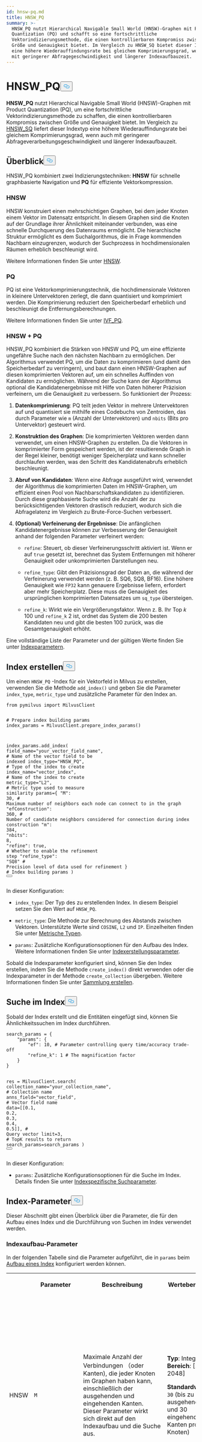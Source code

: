 ```yaml
---
id: hnsw-pq.md
title: HNSW_PQ
summary: >-
  HNSW_PQ nutzt Hierarchical Navigable Small World (HNSW)-Graphen mit Product
  Quantization (PQ) und schafft so eine fortschrittliche
  Vektorindizierungsmethode, die einen kontrollierbaren Kompromiss zwischen
  Größe und Genauigkeit bietet. Im Vergleich zu HNSW_SQ bietet dieser Indextyp
  eine höhere Wiederauffindungsrate bei gleichem Komprimierungsgrad, wenn auch
  mit geringerer Abfragegeschwindigkeit und längerer Indexaufbauzeit.
---
```

<h1 id="HNSWPQ" class="common-anchor-header">HNSW_PQ<button data-href="#HNSWPQ" class="anchor-icon" translate="no">
      <svg translate="no"
        aria-hidden="true"
        focusable="false"
        height="20"
        version="1.1"
        viewBox="0 0 16 16"
        width="16"
      >
        <path
          fill="#0092E4"
          fill-rule="evenodd"
          d="M4 9h1v1H4c-1.5 0-3-1.69-3-3.5S2.55 3 4 3h4c1.45 0 3 1.69 3 3.5 0 1.41-.91 2.72-2 3.25V8.59c.58-.45 1-1.27 1-2.09C10 5.22 8.98 4 8 4H4c-.98 0-2 1.22-2 2.5S3 9 4 9zm9-3h-1v1h1c1 0 2 1.22 2 2.5S13.98 12 13 12H9c-.98 0-2-1.22-2-2.5 0-.83.42-1.64 1-2.09V6.25c-1.09.53-2 1.84-2 3.25C6 11.31 7.55 13 9 13h4c1.45 0 3-1.69 3-3.5S14.5 6 13 6z"
        ></path>
      </svg>
    </button></h1><p><strong>HNSW_PQ</strong> nutzt Hierarchical Navigable Small World (HNSW)-Graphen mit Product Quantization (PQ), um eine fortschrittliche Vektorindizierungsmethode zu schaffen, die einen kontrollierbaren Kompromiss zwischen Größe und Genauigkeit bietet. Im Vergleich zu <a href="/docs/de/hnsw-sq.md">HNSW_SQ</a> liefert dieser Indextyp eine höhere Wiederauffindungsrate bei gleichem Komprimierungsgrad, wenn auch mit geringerer Abfrageverarbeitungsgeschwindigkeit und längerer Indexaufbauzeit.</p>
<h2 id="Overview" class="common-anchor-header">Überblick<button data-href="#Overview" class="anchor-icon" translate="no">
      <svg translate="no"
        aria-hidden="true"
        focusable="false"
        height="20"
        version="1.1"
        viewBox="0 0 16 16"
        width="16"
      >
        <path
          fill="#0092E4"
          fill-rule="evenodd"
          d="M4 9h1v1H4c-1.5 0-3-1.69-3-3.5S2.55 3 4 3h4c1.45 0 3 1.69 3 3.5 0 1.41-.91 2.72-2 3.25V8.59c.58-.45 1-1.27 1-2.09C10 5.22 8.98 4 8 4H4c-.98 0-2 1.22-2 2.5S3 9 4 9zm9-3h-1v1h1c1 0 2 1.22 2 2.5S13.98 12 13 12H9c-.98 0-2-1.22-2-2.5 0-.83.42-1.64 1-2.09V6.25c-1.09.53-2 1.84-2 3.25C6 11.31 7.55 13 9 13h4c1.45 0 3-1.69 3-3.5S14.5 6 13 6z"
        ></path>
      </svg>
    </button></h2><p>HNSW_PQ kombiniert zwei Indizierungstechniken: <strong>HNSW</strong> für schnelle graphbasierte Navigation und <strong>PQ</strong> für effiziente Vektorkompression.</p>
<h3 id="HNSW" class="common-anchor-header">HNSW</h3><p>HNSW konstruiert einen mehrschichtigen Graphen, bei dem jeder Knoten einem Vektor im Datensatz entspricht. In diesem Graphen sind die Knoten auf der Grundlage ihrer Ähnlichkeit miteinander verbunden, was eine schnelle Durchquerung des Datenraums ermöglicht. Die hierarchische Struktur ermöglicht es dem Suchalgorithmus, die in Frage kommenden Nachbarn einzugrenzen, wodurch der Suchprozess in hochdimensionalen Räumen erheblich beschleunigt wird.</p>
<p>Weitere Informationen finden Sie unter <a href="/docs/de/hnsw.md">HNSW</a>.</p>
<h3 id="PQ" class="common-anchor-header">PQ</h3><p>PQ ist eine Vektorkomprimierungstechnik, die hochdimensionale Vektoren in kleinere Untervektoren zerlegt, die dann quantisiert und komprimiert werden. Die Komprimierung reduziert den Speicherbedarf erheblich und beschleunigt die Entfernungsberechnungen.</p>
<p>Weitere Informationen finden Sie unter <a href="/docs/de/ivf-pq.md#PQ">IVF_PQ</a>.</p>
<h3 id="HNSW-+-PQ" class="common-anchor-header">HNSW + PQ</h3><p>HNSW_PQ kombiniert die Stärken von HNSW und PQ, um eine effiziente ungefähre Suche nach den nächsten Nachbarn zu ermöglichen. Der Algorithmus verwendet PQ, um die Daten zu komprimieren (und damit den Speicherbedarf zu verringern), und baut dann einen HNSW-Graphen auf diesen komprimierten Vektoren auf, um ein schnelles Auffinden von Kandidaten zu ermöglichen. Während der Suche kann der Algorithmus optional die Kandidatenergebnisse mit Hilfe von Daten höherer Präzision verfeinern, um die Genauigkeit zu verbessern. So funktioniert der Prozess:</p>
<ol>
<li><p><strong>Datenkomprimierung</strong>: PQ teilt jeden Vektor in mehrere Untervektoren auf und quantisiert sie mithilfe eines Codebuchs von Zentroiden, das durch Parameter wie <code translate="no">m</code> (Anzahl der Untervektoren) und <code translate="no">nbits</code> (Bits pro Untervektor) gesteuert wird.</p></li>
<li><p><strong>Konstruktion des Graphen</strong>: Die komprimierten Vektoren werden dann verwendet, um einen HNSW-Graphen zu erstellen. Da die Vektoren in komprimierter Form gespeichert werden, ist der resultierende Graph in der Regel kleiner, benötigt weniger Speicherplatz und kann schneller durchlaufen werden, was den Schritt des Kandidatenabrufs erheblich beschleunigt.</p></li>
<li><p><strong>Abruf von Kandidaten</strong>: Wenn eine Abfrage ausgeführt wird, verwendet der Algorithmus die komprimierten Daten im HNSW-Graphen, um effizient einen Pool von Nachbarschaftskandidaten zu identifizieren. Durch diese graphbasierte Suche wird die Anzahl der zu berücksichtigenden Vektoren drastisch reduziert, wodurch sich die Abfragelatenz im Vergleich zu Brute-Force-Suchen verbessert.</p></li>
<li><p><strong>(Optional) Verfeinerung der Ergebnisse</strong>: Die anfänglichen Kandidatenergebnisse können zur Verbesserung der Genauigkeit anhand der folgenden Parameter verfeinert werden:</p>
<ul>
<li><p><code translate="no">refine</code>: Steuert, ob dieser Verfeinerungsschritt aktiviert ist. Wenn er auf <code translate="no">true</code> gesetzt ist, berechnet das System Entfernungen mit höherer Genauigkeit oder unkomprimierten Darstellungen neu.</p></li>
<li><p><code translate="no">refine_type</code>: Gibt den Präzisionsgrad der Daten an, die während der Verfeinerung verwendet werden (z. B. SQ6, SQ8, BF16). Eine höhere Genauigkeit wie <code translate="no">FP32</code> kann genauere Ergebnisse liefern, erfordert aber mehr Speicherplatz. Diese muss die Genauigkeit des ursprünglichen komprimierten Datensatzes um <code translate="no">sq_type</code> übersteigen.</p></li>
<li><p><code translate="no">refine_k</code>: Wirkt wie ein Vergrößerungsfaktor. Wenn z. B. Ihr Top <em>k</em> 100 und <code translate="no">refine_k</code> 2 ist, ordnet das System die 200 besten Kandidaten neu und gibt die besten 100 zurück, was die Gesamtgenauigkeit erhöht.</p></li>
</ul></li>
</ol>
<p>Eine vollständige Liste der Parameter und der gültigen Werte finden Sie unter <a href="/docs/de/hnsw-sq.md#Index-params">Indexparametern</a>.</p>
<h2 id="Build-index" class="common-anchor-header">Index erstellen<button data-href="#Build-index" class="anchor-icon" translate="no">
      <svg translate="no"
        aria-hidden="true"
        focusable="false"
        height="20"
        version="1.1"
        viewBox="0 0 16 16"
        width="16"
      >
        <path
          fill="#0092E4"
          fill-rule="evenodd"
          d="M4 9h1v1H4c-1.5 0-3-1.69-3-3.5S2.55 3 4 3h4c1.45 0 3 1.69 3 3.5 0 1.41-.91 2.72-2 3.25V8.59c.58-.45 1-1.27 1-2.09C10 5.22 8.98 4 8 4H4c-.98 0-2 1.22-2 2.5S3 9 4 9zm9-3h-1v1h1c1 0 2 1.22 2 2.5S13.98 12 13 12H9c-.98 0-2-1.22-2-2.5 0-.83.42-1.64 1-2.09V6.25c-1.09.53-2 1.84-2 3.25C6 11.31 7.55 13 9 13h4c1.45 0 3-1.69 3-3.5S14.5 6 13 6z"
        ></path>
      </svg>
    </button></h2><p>Um einen <code translate="no">HNSW_PQ</code> -Index für ein Vektorfeld in Milvus zu erstellen, verwenden Sie die Methode <code translate="no">add_index()</code> und geben Sie die Parameter <code translate="no">index_type</code>, <code translate="no">metric_type</code> und zusätzliche Parameter für den Index an.</p>
<pre><code translate="no" class="language-python"><span class="hljs-keyword">from</span> pymilvus <span class="hljs-keyword">import</span> MilvusClient

<span class="hljs-comment"># Prepare index building params</span>
index_params = MilvusClient.prepare_index_params()

index_params.add_index(
    field_name=<span class="hljs-string">&quot;your_vector_field_name&quot;</span>, <span class="hljs-comment"># Name of the vector field to be indexed</span>
    index_type=<span class="hljs-string">&quot;HNSW_PQ&quot;</span>, <span class="hljs-comment"># Type of the index to create</span>
    index_name=<span class="hljs-string">&quot;vector_index&quot;</span>, <span class="hljs-comment"># Name of the index to create</span>
    metric_type=<span class="hljs-string">&quot;L2&quot;</span>, <span class="hljs-comment"># Metric type used to measure similarity</span>
    params={
        <span class="hljs-string">&quot;M&quot;</span>: <span class="hljs-number">30</span>, <span class="hljs-comment"># Maximum number of neighbors each node can connect to in the graph</span>
        <span class="hljs-string">&quot;efConstruction&quot;</span>: <span class="hljs-number">360</span>, <span class="hljs-comment"># Number of candidate neighbors considered for connection during index construction</span>
        <span class="hljs-string">&quot;m&quot;</span>: <span class="hljs-number">384</span>, 
        <span class="hljs-string">&quot;nbits&quot;</span>: <span class="hljs-number">8</span>,
        <span class="hljs-string">&quot;refine&quot;</span>: true, <span class="hljs-comment"># Whether to enable the refinement step</span>
        <span class="hljs-string">&quot;refine_type&quot;</span>: <span class="hljs-string">&quot;SQ8&quot;</span> <span class="hljs-comment"># Precision level of data used for refinement</span>
    } <span class="hljs-comment"># Index building params</span>
)
<button class="copy-code-btn"></button></code></pre>
<p>In dieser Konfiguration:</p>
<ul>
<li><p><code translate="no">index_type</code>: Der Typ des zu erstellenden Index. In diesem Beispiel setzen Sie den Wert auf <code translate="no">HNSW_PQ</code>.</p></li>
<li><p><code translate="no">metric_type</code>: Die Methode zur Berechnung des Abstands zwischen Vektoren. Unterstützte Werte sind <code translate="no">COSINE</code>, <code translate="no">L2</code> und <code translate="no">IP</code>. Einzelheiten finden Sie unter <a href="/docs/de/metric.md">Metrische Typen</a>.</p></li>
<li><p><code translate="no">params</code>: Zusätzliche Konfigurationsoptionen für den Aufbau des Index. Weitere Informationen finden Sie unter <a href="/docs/de/hnsw-pq.md#Index-building-params">Indexerstellungsparameter</a>.</p></li>
</ul>
<p>Sobald die Indexparameter konfiguriert sind, können Sie den Index erstellen, indem Sie die Methode <code translate="no">create_index()</code> direkt verwenden oder die Indexparameter in der Methode <code translate="no">create_collection</code> übergeben. Weitere Informationen finden Sie unter <a href="/docs/de/create-collection.md">Sammlung erstellen</a>.</p>
<h2 id="Search-on-index" class="common-anchor-header">Suche im Index<button data-href="#Search-on-index" class="anchor-icon" translate="no">
      <svg translate="no"
        aria-hidden="true"
        focusable="false"
        height="20"
        version="1.1"
        viewBox="0 0 16 16"
        width="16"
      >
        <path
          fill="#0092E4"
          fill-rule="evenodd"
          d="M4 9h1v1H4c-1.5 0-3-1.69-3-3.5S2.55 3 4 3h4c1.45 0 3 1.69 3 3.5 0 1.41-.91 2.72-2 3.25V8.59c.58-.45 1-1.27 1-2.09C10 5.22 8.98 4 8 4H4c-.98 0-2 1.22-2 2.5S3 9 4 9zm9-3h-1v1h1c1 0 2 1.22 2 2.5S13.98 12 13 12H9c-.98 0-2-1.22-2-2.5 0-.83.42-1.64 1-2.09V6.25c-1.09.53-2 1.84-2 3.25C6 11.31 7.55 13 9 13h4c1.45 0 3-1.69 3-3.5S14.5 6 13 6z"
        ></path>
      </svg>
    </button></h2><p>Sobald der Index erstellt und die Entitäten eingefügt sind, können Sie Ähnlichkeitssuchen im Index durchführen.</p>
<pre><code translate="no" class="language-python">search_params = {
    <span class="hljs-string">&quot;params&quot;</span>: {
        <span class="hljs-string">&quot;ef&quot;</span>: <span class="hljs-number">10</span>, <span class="hljs-comment"># Parameter controlling query time/accuracy trade-off</span>
        <span class="hljs-string">&quot;refine_k&quot;</span>: <span class="hljs-number">1</span> <span class="hljs-comment"># The magnification factor</span>
    }
}

res = MilvusClient.search(
    collection_name=<span class="hljs-string">&quot;your_collection_name&quot;</span>, <span class="hljs-comment"># Collection name</span>
    anns_field=<span class="hljs-string">&quot;vector_field&quot;</span>,  <span class="hljs-comment"># Vector field name</span>
    data=[[<span class="hljs-number">0.1</span>, <span class="hljs-number">0.2</span>, <span class="hljs-number">0.3</span>, <span class="hljs-number">0.4</span>, <span class="hljs-number">0.5</span>]],  <span class="hljs-comment"># Query vector</span>
    limit=<span class="hljs-number">3</span>,  <span class="hljs-comment"># TopK results to return</span>
    search_params=search_params
)
<button class="copy-code-btn"></button></code></pre>
<p>In dieser Konfiguration:</p>
<ul>
<li><code translate="no">params</code>: Zusätzliche Konfigurationsoptionen für die Suche im Index. Details finden Sie unter <a href="/docs/de/hnsw-pq.md#Index-specific-search-params">Indexspezifische Suchparameter</a>.</li>
</ul>
<h2 id="Index-params" class="common-anchor-header">Index-Parameter<button data-href="#Index-params" class="anchor-icon" translate="no">
      <svg translate="no"
        aria-hidden="true"
        focusable="false"
        height="20"
        version="1.1"
        viewBox="0 0 16 16"
        width="16"
      >
        <path
          fill="#0092E4"
          fill-rule="evenodd"
          d="M4 9h1v1H4c-1.5 0-3-1.69-3-3.5S2.55 3 4 3h4c1.45 0 3 1.69 3 3.5 0 1.41-.91 2.72-2 3.25V8.59c.58-.45 1-1.27 1-2.09C10 5.22 8.98 4 8 4H4c-.98 0-2 1.22-2 2.5S3 9 4 9zm9-3h-1v1h1c1 0 2 1.22 2 2.5S13.98 12 13 12H9c-.98 0-2-1.22-2-2.5 0-.83.42-1.64 1-2.09V6.25c-1.09.53-2 1.84-2 3.25C6 11.31 7.55 13 9 13h4c1.45 0 3-1.69 3-3.5S14.5 6 13 6z"
        ></path>
      </svg>
    </button></h2><p>Dieser Abschnitt gibt einen Überblick über die Parameter, die für den Aufbau eines Index und die Durchführung von Suchen im Index verwendet werden.</p>
<h3 id="Index-building-params" class="common-anchor-header">Indexaufbau-Parameter</h3><p>In der folgenden Tabelle sind die Parameter aufgeführt, die in <code translate="no">params</code> beim <a href="/docs/de/hnsw-pq.md#Build-index">Aufbau eines Index</a> konfiguriert werden können.</p>
<table>
   <tr>
     <th></th>
     <th><p>Parameter</p></th>
     <th><p>Beschreibung</p></th>
     <th><p>Wertebereich</p></th>
     <th><p>Tuning-Vorschlag</p></th>
   </tr>
   <tr>
     <td><p>HNSW</p></td>
     <td><p><code translate="no">M</code></p></td>
     <td><p>Maximale Anzahl der Verbindungen （oder Kanten), die jeder Knoten im Graphen haben kann, einschließlich der ausgehenden und eingehenden Kanten. Dieser Parameter wirkt sich direkt auf den Indexaufbau und die Suche aus.</p></td>
     <td><p><strong>Typ</strong>: Integer <strong>Bereich</strong>: [2, 2048]</p>
<p><strong>Standardwert</strong>: <code translate="no">30</code> (bis zu 30 ausgehende und 30 eingehende Kanten pro Knoten)</p></td>
     <td><p>Ein größerer <code translate="no">M</code> führt im Allgemeinen zu einer <strong>höheren Genauigkeit</strong>, <strong>erhöht</strong> jedoch <strong>den Speicheraufwand</strong> und <strong>verlangsamt sowohl den Indexaufbau als auch die Suche</strong>. <code translate="no">M</code> sollte für Datensätze mit hoher Dimensionalität oder wenn eine hohe Wiederauffindbarkeit entscheidend ist, erhöht werden.</p>
<p>Verringern Sie <code translate="no">M</code>, wenn die Speichernutzung und die Suchgeschwindigkeit im Vordergrund stehen.</p>
<p>In den meisten Fällen empfehlen wir Ihnen, einen Wert innerhalb dieses Bereichs zu wählen: [5, 100].</p></td>
   </tr>
   <tr>
     <td></td>
     <td><p><code translate="no">efConstruction</code></p></td>
     <td><p>Anzahl der Nachbarschaftskandidaten, die bei der Indexerstellung für eine Verbindung in Betracht gezogen werden. Für jedes neue Element wird ein größerer Pool von Kandidaten ausgewertet, aber die maximale Anzahl der tatsächlich hergestellten Verbindungen ist immer noch durch <code translate="no">M</code> begrenzt.</p></td>
     <td><p><strong>Typ</strong>: Integer <strong>Bereich</strong>: [1, <em>int_max</em>]</p>
<p><strong>Standardwert</strong>: <code translate="no">360</code></p></td>
     <td><p>Ein höherer <code translate="no">efConstruction</code> führt normalerweise zu einem <strong>genaueren Index</strong>, da mehr potenzielle Verbindungen untersucht werden. Dies führt jedoch auch zu einer <strong>längeren Indizierungszeit und einem erhöhten Speicherverbrauch</strong> während des Aufbaus. Erwägen Sie, <code translate="no">efConstruction</code> zu erhöhen, um die Genauigkeit zu verbessern, insbesondere in Szenarien, in denen die Indizierungszeit weniger kritisch ist.</p>
<p>Ziehen Sie eine Verringerung von <code translate="no">efConstruction</code> in Betracht, um den Indexaufbau zu beschleunigen, wenn Ressourcenbeschränkungen ein Problem darstellen.</p>
<p>In den meisten Fällen wird empfohlen, einen Wert innerhalb dieses Bereichs festzulegen: [50, 500].</p></td>
   </tr>
   <tr>
     <td><p>PQ</p></td>
     <td><p><code translate="no">m</code></p></td>
     <td><p>Die Anzahl der Untervektoren (für die Quantisierung), in die jeder hochdimensionale Vektor während des Quantisierungsprozesses unterteilt wird.</p></td>
     <td><p><strong>Typ</strong>: Integer <strong>Bereich</strong>: [1, 65536]</p>
<p><strong>Standardwert</strong>: Keine</p></td>
     <td><p>Ein höherer Wert von <code translate="no">m</code> kann die Genauigkeit verbessern, erhöht aber auch die Rechenkomplexität und den Speicherverbrauch. <code translate="no">m</code> muss ein Divisor der Vektordimension<em>(D</em>) sein, um eine korrekte Zerlegung zu gewährleisten. Ein allgemein empfohlener Wert ist <em>m = D/2</em>.</p>
<p>In den meisten Fällen wird empfohlen, einen Wert in diesem Bereich zu wählen: [D/8, D].</p></td>
   </tr>
   <tr>
     <td></td>
     <td><p><code translate="no">nbits</code></p></td>
     <td><p>Die Anzahl der Bits, die verwendet werden, um den Index des Schwerpunkts jedes Untervektors in komprimierter Form darzustellen. Sie bestimmt direkt die Größe jedes Codebuchs. Jedes Codebuch enthält $2^{\textit{nbits}}$ Zentroide. Wenn <code translate="no">nbits</code> beispielsweise auf 8 gesetzt ist, wird jeder Untervektor durch einen 8-Bit-Index des Schwerpunkts dargestellt. Dies ermöglicht $2^8$ (256) mögliche Zentroide im Codebuch für diesen Untervektor.</p></td>
     <td><p><strong>Typ</strong>: Integer <strong>Bereich</strong>: [1, 64]</p>
<p><strong>Standardwert</strong>: <code translate="no">8</code></p></td>
     <td><p>Ein höherer Wert von <code translate="no">nbits</code> ermöglicht größere Codebücher, was zu genaueren Darstellungen der ursprünglichen Vektoren führen kann. Allerdings bedeutet dies auch, dass mehr Bits zum Speichern jedes Index verwendet werden, was zu einer geringeren Komprimierung führt. In den meisten Fällen wird empfohlen, einen Wert innerhalb dieses Bereichs zu wählen: [1, 16].</p></td>
   </tr>
   <tr>
     <td></td>
     <td><p><code translate="no">refine</code></p></td>
     <td><p>Ein boolesches Flag, das steuert, ob während der Suche ein Verfeinerungsschritt angewendet wird. Bei der Verfeinerung werden die ursprünglichen Ergebnisse neu geordnet, indem die genauen Abstände zwischen dem Abfragevektor und den Kandidaten berechnet werden.</p></td>
     <td><p><strong>Typ</strong>: Boolean <strong>Bereich</strong>: [<code translate="no">true</code>, <code translate="no">false</code>]</p>
<p><strong>Standardwert</strong>: <code translate="no">false</code></p></td>
     <td><p>Setzen Sie <code translate="no">true</code>, wenn hohe Genauigkeit wichtig ist und Sie etwas langsamere Suchzeiten tolerieren können. Verwenden Sie <code translate="no">false</code>, wenn Geschwindigkeit eine Priorität ist und ein kleiner Kompromiss bei der Genauigkeit akzeptabel ist.</p></td>
   </tr>
   <tr>
     <td></td>
     <td><p><code translate="no">refine_type</code></p></td>
     <td><p>Bestimmt die Genauigkeit der Daten, die während des Verfeinerungsprozesses verwendet werden. Diese Genauigkeit muss höher sein als die der komprimierten Vektoren (wie durch die Parameter <code translate="no">m</code> und <code translate="no">nbits</code> festgelegt).</p></td>
     <td><p><strong>Typ</strong>: String <strong>Bereich</strong>:[ <code translate="no">SQ6</code>, <code translate="no">SQ8</code>, <code translate="no">BF16</code>, <code translate="no">FP16</code>, <code translate="no">FP32</code> ]</p>
<p><strong>Standardwert</strong>: Keine</p></td>
     <td><p>Verwenden Sie <code translate="no">FP32</code> für maximale Präzision bei höheren Speicherkosten oder <code translate="no">SQ6</code>/<code translate="no">SQ8</code> für eine bessere Komprimierung. <code translate="no">BF16</code> und <code translate="no">FP16</code> bieten eine ausgewogene Alternative.</p></td>
   </tr>
</table>
<h3 id="Index-specific-search-params" class="common-anchor-header">Indexspezifische Suchparameter</h3><p>In der folgenden Tabelle sind die Parameter aufgeführt, die in <code translate="no">search_params.params</code> für die <a href="/docs/de/hnsw-pq.md#Search-on-index">Suche im Index</a> konfiguriert werden können.</p>
<table>
   <tr>
     <th></th>
     <th><p>Parameter</p></th>
     <th><p>Beschreibung</p></th>
     <th><p>Wertebereich</p></th>
     <th><p>Tuning-Vorschlag</p></th>
   </tr>
   <tr>
     <td><p>HNSW</p></td>
     <td><p><code translate="no">ef</code></p></td>
     <td><p>Steuert die Breite der Suche während der Suche nach den nächsten Nachbarn. Er bestimmt, wie viele Knoten besucht und als potenzielle nächste Nachbarn bewertet werden. 
 Dieser Parameter wirkt sich nur auf den Suchprozess aus und gilt ausschließlich für die unterste Schicht des Graphen.</p></td>
     <td><p><strong>Typ</strong>: Integer <strong>Bereich</strong>: [1, <em>int_max</em>]</p>
<p><strong>Standardwert</strong>: <em>limit</em> (TopK nächste Nachbarn, die zurückgegeben werden)</p></td>
     <td><p>Eine größere <code translate="no">ef</code> führt im Allgemeinen zu einer <strong>höheren Suchgenauigkeit</strong>, da mehr potenzielle Nachbarn berücksichtigt werden. Allerdings <strong>erhöht sich</strong> dadurch auch <strong>die Suchzeit</strong>. <code translate="no">ef</code> sollte erhöht werden, wenn eine hohe Wiederfindungsrate entscheidend ist und die Suchgeschwindigkeit weniger wichtig ist.</p>
<p>Ziehen Sie in Erwägung, <code translate="no">ef</code> zu verringern, um schnelleren Suchen den Vorzug zu geben, insbesondere in Szenarien, in denen eine leichte Verringerung der Genauigkeit akzeptabel ist.</p>
<p>In den meisten Fällen wird empfohlen, einen Wert innerhalb dieses Bereichs zu wählen: [K, 10K].</p></td>
   </tr>
   <tr>
     <td><p>PQ</p></td>
     <td><p><code translate="no">refine_k</code></p></td>
     <td><p>Der Vergrößerungsfaktor, der steuert, wie viele zusätzliche Kandidaten während der Verfeinerungsphase (Reranking) im Verhältnis zu den angeforderten Top-K-Ergebnissen untersucht werden.</p></td>
     <td><p><strong>Typ</strong>: Float <strong>Bereich</strong>: [1, <em>float_max</em>)</p>
<p><strong>Standardwert</strong>: 1</p></td>
     <td><p>Höhere Werte von <code translate="no">refine_k</code> können die Auffindbarkeit und Genauigkeit verbessern, erhöhen aber auch die Suchzeit und den Ressourcenverbrauch. Ein Wert von 1 bedeutet, dass der Verfeinerungsprozess nur die anfänglichen Top-K-Ergebnisse berücksichtigt.</p></td>
   </tr>
</table>
